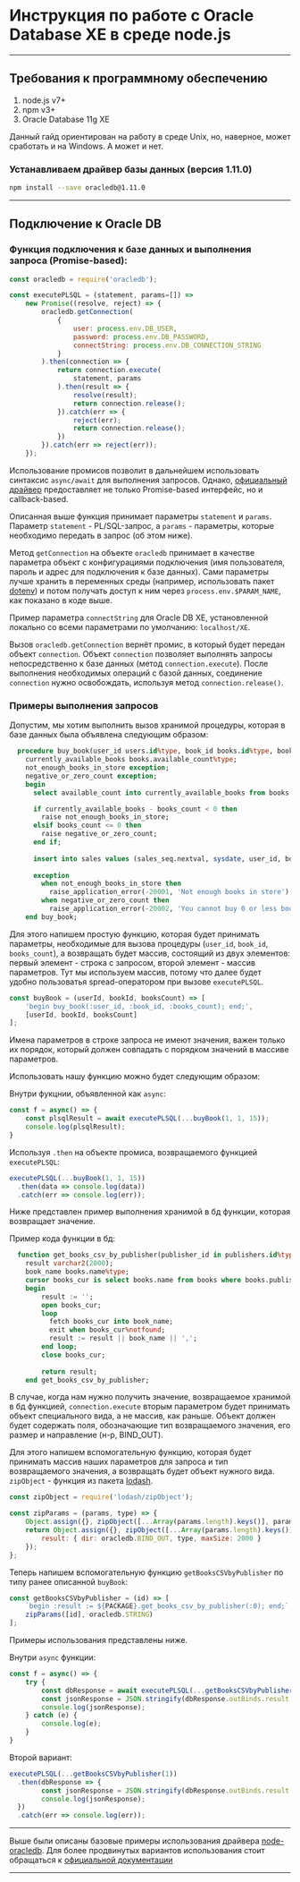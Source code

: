 # Инструкция по работе с Oracle Database XE в среде node.js

------------------

## Требования к программному обеспечению

1. node.js v7+
2. npm v3+
3. Oracle Database 11g XE

Данный гайд ориентирован на работу в среде Unix, но, наверное, может сработать и на Windows. А может и нет.


### Устанавливаем драйвер базы данных (версия 1.11.0)

```bash
npm install --save oracledb@1.11.0
```

-----------------

## Подключение к Oracle DB

### Функция подключения к базе данных и выполнения запроса (Promise-based):

```javascript
const oracledb = require('oracledb');

const executePLSQL = (statement, params=[]) =>
    new Promise((resolve, reject) => {
        oracledb.getConnection(
            {
                user: process.env.DB_USER,
                password: process.env.DB_PASSWORD,
                connectString: process.env.DB_CONNECTION_STRING
            }
        ).then(connection => {
            return connection.execute(
                statement, params
            ).then(result => {
                resolve(result);
                return connection.release();
            }).catch(err => {
                reject(err);
                return connection.release();
            })
        }).catch(err => reject(err));
    });
```

Использование промисов позволит в дальнейшем использовать синтаксис `async/await` для выполнения запросов. Однако, [официальный драйвер](https://github.com/oracle/node-oracledb) предоставляет не только Promise-based интерфейс, но и callback-based.

Описанная выше функция принимает параметры `statement` и `params`. Параметр `statement` - PL/SQL-запрос, а `params` - параметры, которые необходимо передать в запрос (об этом ниже).

Метод `getConnection` на объекте `oracledb` принимает в качестве параметра объект с конфигурациями подключения (имя пользователя, пароль и адрес для подключения к базе данных). Сами параметры лучше хранить в переменных среды (например, использовать пакет [dotenv](https://github.com/motdotla/dotenv)) и потом получать доступ к ним через `process.env.$PARAM_NAME`, как показано в коде выше.

Пример параметра `connectString` для Oracle DB XE, установленной локально со всеми параметрами по умолчанию: `localhost/XE`.

Вызов `oracledb.getConnection` вернёт промис, в который будет передан объект `connection`. Объект `connection` позволяет выполнять запросы непосредственно к базе данных (метод `connection.execute`). После выполнения необходимых операций с базой данных, соединение `connection` нужно освобождать, используя метод `connection.release()`.

### Примеры выполнения запросов

Допустим, мы хотим выполнить вызов хранимой процедуры, которая в базе данных была объявлена следующим образом:

```sql
  procedure buy_book(user_id users.id%type, book_id books.id%type, books_count books.available_count%type) is
    currently_available_books books.available_count%type;
    not_enough_books_in_store exception;
    negative_or_zero_count exception;
    begin
      select available_count into currently_available_books from books where id = book_id;

      if currently_available_books - books_count < 0 then
        raise not_enough_books_in_store;
      elsif books_count <= 0 then
        raise negative_or_zero_count;
      end if;
      
      insert into sales values (sales_seq.nextval, sysdate, user_id, book_id, books_count);
      
      exception
        when not_enough_books_in_store then
          raise_application_error(-20001, 'Not enough books in store');
        when negative_or_zero_count then
          raise_application_error(-20002, 'You cannot buy 0 or less books');
    end buy_book;
```

Для этого напишем простую функцию, которая будет принимать параметры, необходимые для вызова процедуры (`user_id`, `book_id`, `books_count`), а возвращать будет массив, состоящий из двух элементов: первый элемент - строка с запросом, второй элемент - массив параметров. Тут мы используем массив, потому что далее будет удобно пользоватья spread-оператором при вызове `executePLSQL`.

```javascript
const buyBook = (userId, bookId, booksCount) => [
    'begin buy_book(:user_id, :book_id, :books_count); end;',
    [userId, bookId, booksCount]
];
```

Имена параметров в строке запроса не имеют значения, важен только их порядок, который должен совпадать с порядком значений в массиве параметров.

Использовать нашу функцию можно будет следующим образом:

Внутри фукцнии, объявленной как `async`:

```javascript
const f = async() => {
    const plsqlResult = await executePLSQL(...buyBook(1, 1, 15));
    console.log(plsqlResult);
}
```

Используя `.then` на объекте промиса, возвращаемого функцией `executePLSQL`:

```javascript
executePLSQL(...buyBook(1, 1, 15))
  .then(data => console.log(data))
  .catch(err => console.log(err));
```

Ниже представлен пример выполнения хранимой в бд функции, которая возвращает значение.

Пример кода функции в бд:

```sql
  function get_books_csv_by_publisher(publisher_id in publishers.id%type) return varchar2 as
    result varchar2(2000);
    book_name books.name%type;
    cursor books_cur is select books.name from books where books.publisher_id = publisher_id;
    begin
        result := '';
        open books_cur;
        loop
          fetch books_cur into book_name;
          exit when books_cur%notfound;
          result := result || book_name || ',';
        end loop;
        close books_cur;
        
        return result;
    end get_books_csv_by_publisher;
```

В случае, когда нам нужно получить значение, возвращаемое хранимой в бд функцией, `connection.execute` вторым параметром будет принимать объект специального вида, а не массив, как раньше. Объект должен будет содержать поля, обозначающие тип возвращаемого значения, его размер и направление (н-р, BIND_OUT). 

Для этого напишем вспомогательную функцию, которая будет принимать массив наших параметров для запроса и тип возвращаемого значения, а возвращать будет объект нужного вида. `zipObject` - функция из пакета [lodash](https://github.com/lodash/lodash).

```javascript
const zipObject = require('lodash/zipObject');

const zipParams = (params, type) => {
    Object.assign({}, zipObject([...Array(params.length).keys()], params))
    return Object.assign({}, zipObject([...Array(params.length).keys()], params), {
        result: { dir: oracledb.BIND_OUT, type, maxSize: 2000 }
    });
};
```

Теперь напишем вспомогательную функцию `getBooksCSVbyPublisher` по типу ранее описанной `buyBook`:

```javascript
const getBooksCSVbyPublisher = (id) => [
    `begin :result := ${PACKAGE}.get_books_csv_by_publisher(:0); end;`,
    zipParams([id], oracledb.STRING)
];
```

Примеры использования представлены ниже.

Внутри `async` функции:

```javascript
const f = async() => {
    try {
        const dbResponse = await executePLSQL(...getBooksCSVbyPublisher(1));
        const jsonResponse = JSON.stringify(dbResponse.outBinds.result.slice(0, -1));
        console.log(jsonResponse);
    } catch (e) {
        console.log(e);
    }
}
```

Второй вариант:

```javascript
executePLSQL(...getBooksCSVbyPublisher(1))
  .then(dbResponse => {
        const jsonResponse = JSON.stringify(dbResponse.outBinds.result.slice(0, -1));
        console.log(jsonResponse);
  })
  .catch(err => console.log(err));
```

-------------------------

Выше были описаны базовые примеры использования драйвера [node-oracledb](https://github.com/oracle/node-oracledb). Для более продвинутых вариантов использования стоит обращаться к [официальной документации](https://github.com/oracle/node-oracledb/blob/master/doc/api.md)

----------------------
